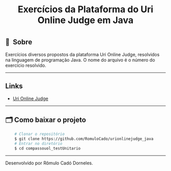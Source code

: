 <h1 align="center"> Exercícios da Plataforma do Uri Online Judge em Java<h1>



## 🔖&nbsp; Sobre
Exercícios diversos propostos da plataforma Uri Online Judge, resolvidos na linguagem de programação Java.
O nome do arquivo é o número do exercício resolvido.

---

## Links


- [Uri Online Judge](https://www.urionlinejudge.com.br/judge/pt)

---


## 🗂 Como baixar o projeto

```bash
    # Clonar o repositório
    $ git clone https://github.com/RomuloCado/urionlinejudge_java
    # Entrar no diretório
    $ cd compassouol_testUnitario
```

---

Desenvolvido por Rômulo Cadó Dorneles.
